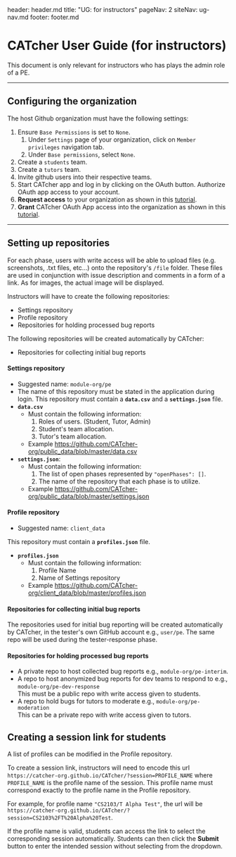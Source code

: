<frontmatter>
  header: header.md
  title: "UG: for instructors"
  pageNav: 2
  siteNav: ug-nav.md
  footer: footer.md
</frontmatter>

# CATcher User Guide (for instructors)

This document is only relevant for instructors who has plays the admin role of a PE.

--------------------------------------------------------------------------------------------

## Configuring the organization

The host Github organization must have the following settings:
1. Ensure `Base Permissions` is set to `None`.
    1. Under `Settings` page of your organization, click on `Member privileges` navigation tab.
    2. Under `Base permissions`, select `None`.
3. Create a `students` team.
4. Create a `tutors` team.
5. Invite github users into their respective teams.
6. Start CATcher app and log in by clicking on the OAuth button. Authorize OAuth app access to your account.
7. **Request access** to your organization as shown in this [tutorial](https://help.github.com/en/github/setting-up-and-managing-your-github-user-account/requesting-organization-approval-for-oauth-apps).
8. **Grant** CATcher OAuth App access into the organization as shown in this [tutorial](https://help.github.com/en/github/setting-up-and-managing-organizations-and-teams/approving-oauth-apps-for-your-organization).

--------------------------------------------------------------------------------------------

## Setting up repositories

For each phase, users with write access will be able to upload files (e.g. screenshots, .txt files, etc...) onto the repository's `/file` folder. These files are used in conjunction with issue description and comments in a form of a link. As for images, the actual image will be displayed.

Instructors will have to create the following repositories:
* Settings repository
* Profile repository
* Repositories for holding processed bug reports

The following repositories will be created automatically by CATcher:
* Repositories for collecting initial bug reports


#### Settings repository
* Suggested name: `module-org/pe`
* The name of this repository must be stated in the application during login. This repository must contain a **`data.csv`** and a **`settings.json`** file.
* **`data.csv`**
  * Must contain the following information:
    1. Roles of users. (Student, Tutor, Admin)
    2. Student's team allocation.
    3. Tutor's team allocation.
  * Example https://github.com/CATcher-org/public_data/blob/master/data.csv
* **`settings.json`**:
  * Must contain the following information:
    1. The list of open phases represented by `"openPhases": []`.
    2. The name of the repository that each phase is to utilize.
  * Example https://github.com/CATcher-org/public_data/blob/master/settings.json

#### Profile repository
* Suggested name: `client_data`

This repository must contain a **`profiles.json`** file.

* **`profiles.json`**
  * Must contain the following information:
    1. Profile Name
    2. Name of Settings repository
  * Example https://github.com/CATcher-org/client_data/blob/master/profiles.json


#### Repositories for collecting initial bug reports

The repositories used for initial bug reporting will be created automatically by CATcher, in the tester's own GitHub account e.g., `user/pe`. The same repo will be used during the tester-response phase.

#### Repositories for holding processed bug reports
* A private repo to host collected bug reports e.g., `module-org/pe-interim`.
* A repo to host anonymized bug reports for dev teams to respond to e.g., `module-org/pe-dev-response`<br>
  This must be a public repo with write access given to students.
* A repo to hold bugs for tutors to moderate e.g., `module-org/pe-moderation`<br>
  This can be a private repo with write access given to tutors.
  

## Creating a session link for students

A list of profiles can be modified in the Profile repository. 

To create a session link, instructors will need to encode this url `https://catcher-org.github.io/CATcher/?session=PROFILE_NAME` where `PROFILE_NAME` is the profile name of the session. This profile name must correspond exactly to the profile name in the Profile repository. 

For example, for profile name `"CS2103/T Alpha Test"`, the url will be `https://catcher-org.github.io/CATcher/?session=CS2103%2FT%20Alpha%20Test`.

If the profile name is valid, students can access the link to select the corresponding session automatically. Students can then click the **Submit** button to enter the intended session without selecting from the dropdown.

